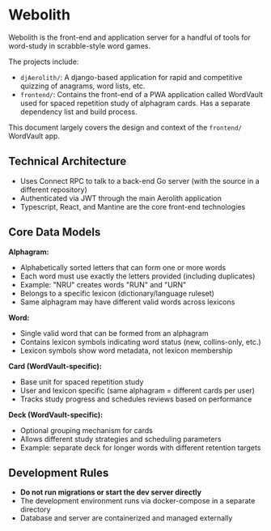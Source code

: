 # Webolith

Webolith is the front-end and application server for a handful of tools
for word-study in scrabble-style word games.

The projects include:

- `djAerolith/`: A django-based application for rapid and competitive
  quizzing of anagrams, word lists, etc.
- `frontend/`: Contains the front-end of a PWA application called WordVault
  used for spaced repetition study of alphagram cards. Has a separate dependency
  list and build process.

This document largely covers the design and context of the `frontend/` WordVault
app.

## Technical Architecture

- Uses Connect RPC to talk to a back-end Go server (with the source in a different repository)
- Authenticated via JWT through the main Aerolith application
- Typescript, React, and Mantine are the core front-end technologies

## Core Data Models

**Alphagram:**

- Alphabetically sorted letters that can form one or more words
- Each word must use exactly the letters provided (including duplicates)
- Example: "NRU" creates words "RUN" and "URN"
- Belongs to a specific lexicon (dictionary/language ruleset)
- Same alphagram may have different valid words across lexicons

**Word:**

- Single valid word that can be formed from an alphagram
- Contains lexicon symbols indicating word status (new, collins-only, etc.)
- Lexicon symbols show word metadata, not lexicon membership

**Card (WordVault-specific):**

- Base unit for spaced repetition study
- User and lexicon specific (same alphagram = different cards per user)
- Tracks study progress and schedules reviews based on performance

**Deck (WordVault-specific):**

- Optional grouping mechanism for cards
- Allows different study strategies and scheduling parameters
- Example: separate deck for longer words with different retention targets

## Development Rules

- **Do not run migrations or start the dev server directly**
- The development environment runs via docker-compose in a separate directory
- Database and server are containerized and managed externally
